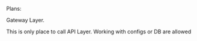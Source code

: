Plans:

Gateway Layer.

This is only place to call API Layer.
Working with configs or DB are allowed
